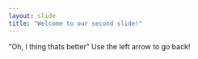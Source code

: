 ```yaml
---
layout: slide
title: "Welcome to our second slide!"
---
```

"Oh, I thing thats better"
Use the left arrow to go back!